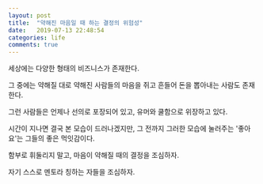 ```yaml
---
layout: post
title:  "약해진 마음일 때 하는 결정의 위험성"
date:   2019-07-13 22:48:54
categories: life
comments: true
---
```


세상에는 다양한 형태의 비즈니스가 존재한다. 

그 중에는 약해질 대로 약해진 사람들의 마음을 쥐고 흔들어 돈을 뽑아내는 사람도 존재한다.

그런 사람들은 언제나 선의로 포장되어 있고, 유머와 쿨함으로 위장하고 있다. 

시간이 지나면 결국 본 모습이 드러나겠지만, 그 전까지 그러한 모습에 눌러주는 '좋아요'는 그들의 좋은 먹잇감이다. 

함부로 휘둘리지 말고, 마음이 약해질 때의 결정을 조심하자. 

자기 스스로 멘토라 칭하는 자들을 조심하자.
